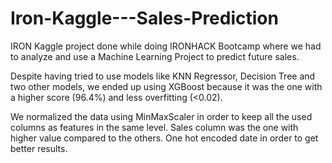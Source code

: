# Iron-Kaggle---Sales-Prediction
IRON Kaggle project done while doing IRONHACK Bootcamp where we had to analyze and use a Machine Learning Project to predict future sales.  

Despite having tried to use models like KNN Regressor, Decision Tree and two other models, we  ended up using XGBoost because it was the one with a higher score (96.4%) and less overfitting (<0.02).

We normalized the data using MinMaxScaler in order to keep all the used columns as features in the same level. Sales column was the one with higher value compared to the others. 
One hot encoded date in order to get better results.
